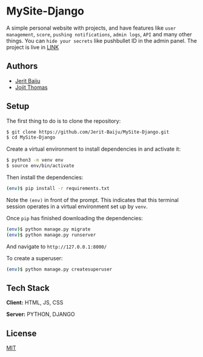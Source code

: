 
# MySite-Django

A simple personal website with projects, and have features like `user management`, `score`, `pushing notifications`, `admin logs`, `API` and many other things. You can `hide your secrets` like pushbullet ID in the admin panel. The project is live in [LINK](https://jerit.herokuapp.com)


## Authors

- [Jerit Baiju](https://github.com/Jerit-Baiju/)
- [Jojit Thomas](https://github.com/Jojit-Thomas)


## Setup

The first thing to do is to clone the repository:

```sh
$ git clone https://github.com/Jerit-Baiju/MySite-Django.git
$ cd MySite-Django
```

Create a virtual environment to install dependencies in and activate it:

```sh
$ python3 -m venv env
$ source env/bin/activate
```

Then install the dependencies:

```sh
(env)$ pip install -r requirements.txt
```
Note the `(env)` in front of the prompt. This indicates that this terminal
session operates in a virtual environment set up by `venv`.

Once `pip` has finished downloading the dependencies:
```sh
(env)$ python manage.py migrate
(env)$ python manage.py runserver
```
And navigate to `http://127.0.0.1:8000/`

To create a superuser:

```sh
(env)$ python manage.py createsuperuser
```
## Tech Stack

**Client:** HTML, JS, CSS

**Server:** PYTHON, DJANGO


## License

[MIT](https://github.com/Jerit-Baiju/MySite-Django/blob/master/LICENSE)

